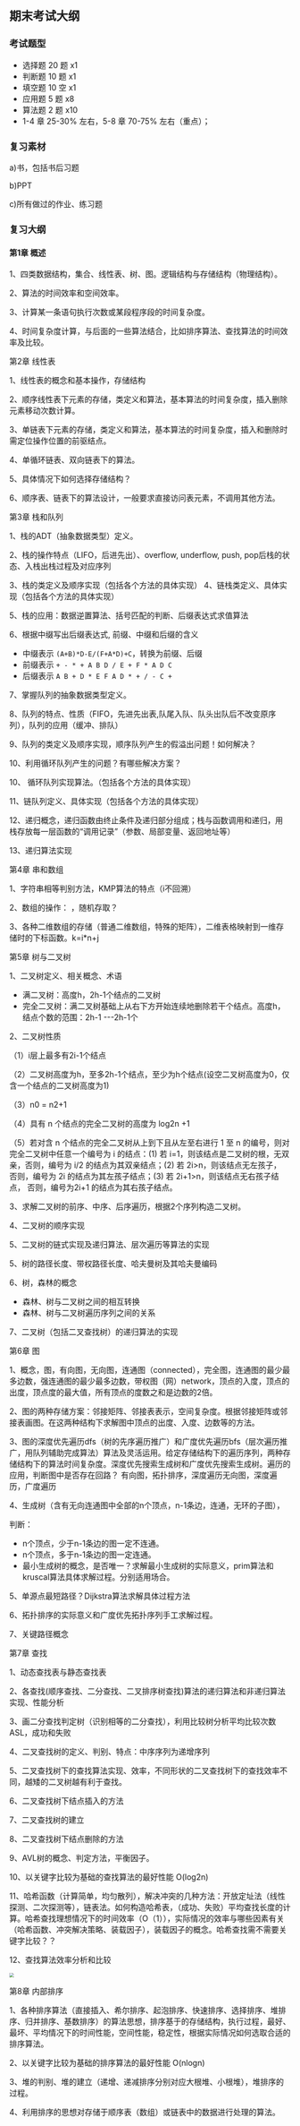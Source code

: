 ## 期末考试大纲

### 考试题型

- 选择题 20 题 x1
- 判断题 10 题 x1
- 填空题 10 空 x1
- 应用题 5 题 x8
- 算法题 2 题 x10
- 1-4 章 25-30% 左右，5-8 章 70-75% 左右（重点）；

### 复习素材

a)书，包括书后习题

b)PPT

c)所有做过的作业、练习题

### 复习大纲

#### 第1章 概述
1、四类数据结构，集合、线性表、树、图。逻辑结构与存储结构（物理结构）。

2、算法的时间效率和空间效率。

3、计算某一条语句执行次数或某段程序段的时间复杂度。

4、时间复杂度计算，与后面的一些算法结合，比如排序算法、查找算法的时间效率及比较。 

第2章 线性表

1、线性表的概念和基本操作，存储结构

2、顺序线性表下元素的存储，类定义和算法，基本算法的时间复杂度，插入删除元素移动次数计算。

3、单链表下元素的存储，类定义和算法，基本算法的时间复杂度，插入和删除时需定位操作位置的前驱结点。

4、单循环链表、双向链表下的算法。

5、具体情况下如何选择存储结构？

6、顺序表、链表下的算法设计，一般要求直接访问表元素，不调用其他方法。

第3章 栈和队列

1、栈的ADT（抽象数据类型）定义。

2、栈的操作特点（LIFO，后进先出）、overflow, underflow, push, pop后栈的状态、入栈出栈过程及对应序列

3、栈的类定义及顺序实现（包括各个方法的具体实现）
4、链栈类定义、具体实现（包括各个方法的具体实现）

5、栈的应用：数据逆置算法、括号匹配的判断、后缀表达式求值算法

6、根据中缀写出后缀表达式, 前缀、中缀和后缀的含义

- 中缀表示 `(A+B)*D-E/(F+A*D)+C`，转换为前缀、后缀
- 前缀表示   `+ - * + A B D / E + F * A D C`
- 后缀表示   `A B + D * E F A D * + / - C +`

7、掌握队列的抽象数据类型定义。

8、队列的特点、性质（FIFO，先进先出表,队尾入队、队头出队后不改变原序列），队列的应用（缓冲、排队）

9、队列的类定义及顺序实现，顺序队列产生的假溢出问题！如何解决？

10、利用循环队列产生的问题？有哪些解决方案？ 

10、 循环队列实现算法。（包括各个方法的具体实现）

11、链队列定义、具体实现（包括各个方法的具体实现）

12、递归概念，递归函数由终止条件及递归部分组成；栈与函数调用和递归，用栈存放每一层函数的“调用记录”（参数、局部变量、返回地址等）

13、递归算法实现

第4章 串和数组

1、字符串相等判别方法，KMP算法的特点（i不回溯）

2、数组的操作：     ，随机存取？

3、各种二维数组的存储（普通二维数组，特殊的矩阵），二维表格映射到一维存储时的下标函数。k=i*n+j

第5章 树与二叉树

1、二叉树定义、相关概念、术语

- 满二叉树：高度h，2h-1个结点的二叉树
- 完全二叉树：满二叉树基础上从右下方开始连续地删除若干个结点。高度h，结点个数的范围：2h-1 ---2h-1个

2、二叉树性质

（1）i层上最多有2i-1个结点

（2）二叉树高度为h，至多2h-1个结点，至少为h个结点(设空二叉树高度为0，仅含一个结点的二叉树高度为1)

（3）n0 = n2+1

（4）具有 n 个结点的完全二叉树的高度为  log2n +1 

（5）若对含 n 个结点的完全二叉树从上到下且从左至右进行 1 至 n 的编号，则对完全二叉树中任意一个编号为 i 的结点：(1) 若 i=1，则该结点是二叉树的根，无双亲，否则，编号为 i/2 的结点为其双亲结点；(2) 若 2i>n，则该结点无左孩子，  否则，编号为 2i 的结点为其左孩子结点；(3) 若 2i+1>n，则该结点无右孩子结点，  否则，编号为2i+1 的结点为其右孩子结点。

3、求解二叉树的前序、中序、后序遍历，根据2个序列构造二叉树。

4、二叉树的顺序实现

5、二叉树的链式实现及递归算法、层次遍历等算法的实现

5、树的路径长度、带权路径长度、哈夫曼树及其哈夫曼编码

6、树，森林的概念

- 森林、树与二叉树之间的相互转换
- 森林、树与二叉树遍历序列之间的关系

7、二叉树（包括二叉查找树）的递归算法的实现

第6章 图

1、概念，图，有向图，无向图，连通图（connected），完全图，连通图的最少最多边数，强连通图的最少最多边数，带权图（网）network，顶点的入度，顶点的出度，顶点度的最大值，所有顶点的度数之和是边数的2倍。

2、图的两种存储方案：邻接矩阵、邻接表表示，空间复杂度。根据邻接矩阵或邻接表画图。在这两种结构下求解图中顶点的出度、入度、边数等的方法。

3、图的深度优先遍历dfs（树的先序遍历推广）和广度优先遍历bfs（层次遍历推广，用队列辅助完成算法）算法及灵活运用。给定存储结构下的遍历序列，两种存储结构下的算法时间复杂度。深度优先搜索生成树和广度优先搜索生成树。遍历的应用，判断图中是否存在回路？ 有向图，拓扑排序，深度遍历无向图，深度遍历，广度遍历

4、生成树（含有无向连通图中全部的n个顶点，n-1条边，连通，无环的子图），

判断：

- n个顶点，少于n-1条边的图一定不连通。
- n个顶点，多于n-1条边的图一定连通。
- 最小生成树的概念，是否唯一？求解最小生成树的实际意义，prim算法和kruscal算法具体求解过程。分别适用场合。

5、单源点最短路径？Dijkstra算法求解具体过程方法

6、拓扑排序的实际意义和广度优先拓扑序列手工求解过程。

7、关键路径概念

第7章 查找

1、动态查找表与静态查找表

2、各查找(顺序查找、二分查找、二叉排序树查找)算法的递归算法和非递归算法实现、性能分析

3、画二分查找判定树（识别相等的二分查找），利用比较树分析平均比较次数ASL，成功和失败

4、二叉查找树的定义、判别、特点：中序序列为递增序列 

5、二叉查找树下的查找算法实现、效率，不同形状的二叉查找树下的查找效率不同，越矮的二叉树越有利于查找。

6、二叉查找树下结点插入的方法

7、二叉查找树的建立

8、二叉查找树下结点删除的方法

9、AVL树的概念、判定方法，平衡因子。

10、以关键字比较为基础的查找算法的最好性能 O(log2n)  

11、哈希函数（计算简单，均匀散列），解决冲突的几种方法：开放定址法（线性探测、二次探测等），链表法。如何构造哈希表，（成功、失败）平均查找长度的计算。哈希查找理想情况下的时间效率（O（1）），实际情况的效率与哪些因素有关（哈希函数、冲突解决策略、装载因子），装载因子的概念。哈希查找需不需要关键字比较？？

12、查找算法效率分析和比较

<img src="https://i.loli.net/2021/03/05/xHrmyLqT5AK3QIt.png" style="zoom:50%;" />

第8章 内部排序

1、各种排序算法（直接插入、希尔排序、起泡排序、快速排序、选择排序、堆排序、归并排序、基数排序）的算法思想，排序基于的存储结构，执行过程，最好、最坏、平均情况下的时间性能，空间性能，稳定性，根据实际情况如何选取合适的排序算法。

2、以关键字比较为基础的排序算法的最好性能 O(nlogn)

3、堆的判别、堆的建立（递增、递减排序分别对应大根堆、小根堆），堆排序的过程。

4、利用排序的思想对存储于顺序表（数组）或链表中的数据进行处理的算法。